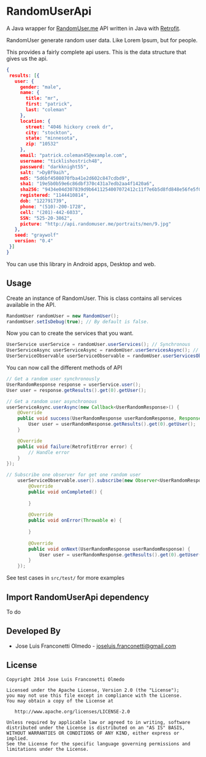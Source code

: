 RandomUserApi
=============

A Java wrapper for [RandomUser.me][1] API written in Java with [Retrofit][2].

RandomUser generate random user data. Like Lorem Ipsum, but for people.

This provides a fairly complete api users. This is the data structure that gives us the api.

```json
{
 results: [{
   user: {
     gender: "male",
     name: {
       title: "mr",
       first: "patrick",
       last: "coleman"
     },
     location: {
       street: "4046 hickory creek dr",
       city: "stockton",
       state: "minnesota",
       zip: "10532"
     },
     email: "patrick.coleman45@example.com",
     username: "ticklishostrich48",
     password: "darkknight55",
     salt: ">DyBf9aih",
     md5: "5d6bf4508070fba41e2d602c847cdbd9",
     sha1: "19e5b0b59e6c86dbf370c431a7edb2aa4f1420a6",
     sha256: "9434e04d307839d9b6411254007072412c11f7e6b5d8fd848e56fe5f0c660a04",
     registered: "1144410814",
     dob: "122791739",
     phone: "(510)-200-1728",
     cell: "(201)-442-6033",
     SSN: "525-20-3862",
     picture: "http://api.randomuser.me/portraits/men/9.jpg"
   },
   seed: "graywolf"
   version: "0.4"
 }]
}
```

You can use this library in Android apps, Desktop and web.

Usage
-----

Create an instance of RandomUser. This is class contains all services available in the API.

```java
RandomUser randomUser = new RandomUser();
randomUser.setIsDebug(true); // By default is false.
```

Now you can to create the services that you want.

```java
UserService userService = randomUser.userServices(); // Synchronous
UserServiceAsync userServiceAsync = randomUser.userServicesAsync(); // Asynchronous
UserServiceObservable userServiceObservable = randomUser.userServicesObservable(); // Observables with RXJava
```

You can now call the different methods of API

```java
// Get a random user synchronously
UserRandomResponse response = userService.user();
User user = response.getResults().get(0).getUser();

// Get a random user asynchronous
userServiceAsync.userAsync(new Callback<UserRandomResponse>() {
    @Override
    public void success(UserRandomResponse userRandomResponse, Response response) {
        User user = userRandomResponse.getResults().get(0).getUser();
    }

    @Override
    public void failure(RetrofitError error) {
        // Handle error
    }
});

// Subscribe one observer for get one random user
    userServiceObservable.user().subscribe(new Observer<UserRandomResponse>() {
        @Override
        public void onCompleted() {
                  
        }
    
        @Override
        public void onError(Throwable e) {
    
        }
    
        @Override
        public void onNext(UserRandomResponse userRandomResponse) {
            User user = userRandomResponse.getResults().get(0).getUser();
        }
    });
```

See test cases in `src/test/` for more examples

Import RandomUserApi dependency
-------------------------------

To do

Developed By
------------

* Jose Luis Franconetti Olmedo - <joseluis.franconetti@gmail.com>

License
-------

    Copyright 2014 Jose Luis Franconetti Olmedo

    Licensed under the Apache License, Version 2.0 (the "License");
    you may not use this file except in compliance with the License.
    You may obtain a copy of the License at

       http://www.apache.org/licenses/LICENSE-2.0

    Unless required by applicable law or agreed to in writing, software
    distributed under the License is distributed on an "AS IS" BASIS,
    WITHOUT WARRANTIES OR CONDITIONS OF ANY KIND, either express or implied.
    See the License for the specific language governing permissions and
    limitations under the License.

[1]: http://randomuser.me/
[2]: https://github.com/square/retrofit
